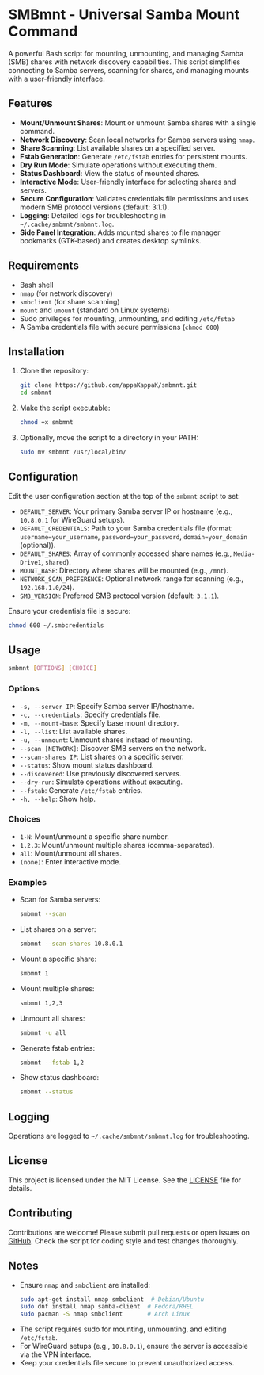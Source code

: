 # SMBmnt - Universal Samba Mount Command

A powerful Bash script for mounting, unmounting, and managing Samba (SMB) shares with network discovery capabilities. This script simplifies connecting to Samba servers, scanning for shares, and managing mounts with a user-friendly interface.

## Features

- **Mount/Unmount Shares**: Mount or unmount Samba shares with a single command.
- **Network Discovery**: Scan local networks for Samba servers using `nmap`.
- **Share Scanning**: List available shares on a specified server.
- **Fstab Generation**: Generate `/etc/fstab` entries for persistent mounts.
- **Dry Run Mode**: Simulate operations without executing them.
- **Status Dashboard**: View the status of mounted shares.
- **Interactive Mode**: User-friendly interface for selecting shares and servers.
- **Secure Configuration**: Validates credentials file permissions and uses modern SMB protocol versions (default: 3.1.1).
- **Logging**: Detailed logs for troubleshooting in `~/.cache/smbmnt/smbmnt.log`.
- **Side Panel Integration**: Adds mounted shares to file manager bookmarks (GTK-based) and creates desktop symlinks.

## Requirements

- Bash shell
- `nmap` (for network discovery)
- `smbclient` (for share scanning)
- `mount` and `umount` (standard on Linux systems)
- Sudo privileges for mounting, unmounting, and editing `/etc/fstab`
- A Samba credentials file with secure permissions (`chmod 600`)

## Installation

1. Clone the repository:
   ```bash
   git clone https://github.com/appaKappaK/smbmnt.git
   cd smbmnt
   ```
2. Make the script executable:
   ```bash
   chmod +x smbmnt
   ```
3. Optionally, move the script to a directory in your PATH:
   ```bash
   sudo mv smbmnt /usr/local/bin/
   ```

## Configuration

Edit the user configuration section at the top of the `smbmnt` script to set:

- `DEFAULT_SERVER`: Your primary Samba server IP or hostname (e.g., `10.8.0.1` for WireGuard setups).
- `DEFAULT_CREDENTIALS`: Path to your Samba credentials file (format: `username=your_username`, `password=your_password`, `domain=your_domain` (optional)).
- `DEFAULT_SHARES`: Array of commonly accessed share names (e.g., `Media-Drive1`, `shared`).
- `MOUNT_BASE`: Directory where shares will be mounted (e.g., `/mnt`).
- `NETWORK_SCAN_PREFERENCE`: Optional network range for scanning (e.g., `192.168.1.0/24`).
- `SMB_VERSION`: Preferred SMB protocol version (default: `3.1.1`).

Ensure your credentials file is secure:
```bash
chmod 600 ~/.smbcredentials
```

## Usage

```bash
smbmnt [OPTIONS] [CHOICE]
```

### Options

- `-s, --server IP`: Specify Samba server IP/hostname.
- `-c, --credentials`: Specify credentials file.
- `-m, --mount-base`: Specify base mount directory.
- `-l, --list`: List available shares.
- `-u, --unmount`: Unmount shares instead of mounting.
- `--scan [NETWORK]`: Discover SMB servers on the network.
- `--scan-shares IP`: List shares on a specific server.
- `--status`: Show mount status dashboard.
- `--discovered`: Use previously discovered servers.
- `--dry-run`: Simulate operations without executing.
- `--fstab`: Generate `/etc/fstab` entries.
- `-h, --help`: Show help.

### Choices

- `1-N`: Mount/unmount a specific share number.
- `1,2,3`: Mount/unmount multiple shares (comma-separated).
- `all`: Mount/unmount all shares.
- `(none)`: Enter interactive mode.

### Examples

- Scan for Samba servers:
  ```bash
  smbmnt --scan
  ```
- List shares on a server:
  ```bash
  smbmnt --scan-shares 10.8.0.1
  ```
- Mount a specific share:
  ```bash
  smbmnt 1
  ```
- Mount multiple shares:
  ```bash
  smbmnt 1,2,3
  ```
- Unmount all shares:
  ```bash
  smbmnt -u all
  ```
- Generate fstab entries:
  ```bash
  smbmnt --fstab 1,2
  ```
- Show status dashboard:
  ```bash
  smbmnt --status
  ```

## Logging

Operations are logged to `~/.cache/smbmnt/smbmnt.log` for troubleshooting.

## License

This project is licensed under the MIT License. See the [LICENSE](LICENSE) file for details.

## Contributing

Contributions are welcome! Please submit pull requests or open issues on [GitHub](https://github.com/appaKappaK/smbmnt). Check the script for coding style and test changes thoroughly.

## Notes

- Ensure `nmap` and `smbclient` are installed:
  ```bash
  sudo apt-get install nmap smbclient  # Debian/Ubuntu
  sudo dnf install nmap samba-client  # Fedora/RHEL
  sudo pacman -S nmap smbclient       # Arch Linux
  ```
- The script requires sudo for mounting, unmounting, and editing `/etc/fstab`.
- For WireGuard setups (e.g., `10.8.0.1`), ensure the server is accessible via the VPN interface.
- Keep your credentials file secure to prevent unauthorized access.